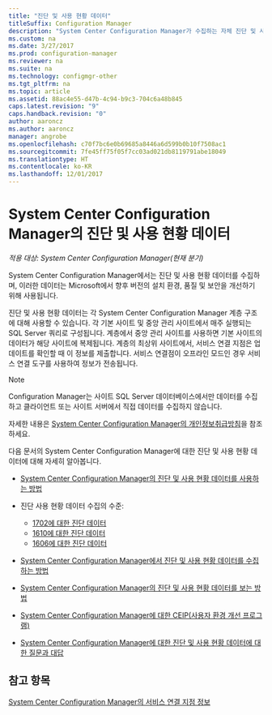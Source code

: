 ```yaml
---
title: "진단 및 사용 현황 데이터"
titleSuffix: Configuration Manager
description: "System Center Configuration Manager가 수집하는 자체 진단 및 사용 현황 데이터에 대해 알아봅니다."
ms.custom: na
ms.date: 3/27/2017
ms.prod: configuration-manager
ms.reviewer: na
ms.suite: na
ms.technology: configmgr-other
ms.tgt_pltfrm: na
ms.topic: article
ms.assetid: 88ac4e55-d47b-4c94-b9c3-704c6a48b845
caps.latest.revision: "9"
caps.handback.revision: "0"
author: aaroncz
ms.author: aaroncz
manager: angrobe
ms.openlocfilehash: c70f7bc6e0b69685a8446a6d599b0b10f7508ac1
ms.sourcegitcommit: 7fe45ff75f05f7cc03ad021db8119791abe18049
ms.translationtype: HT
ms.contentlocale: ko-KR
ms.lasthandoff: 12/01/2017
---
```

# <a name="diagnostics-and-usage-data-for-system-center-configuration-manager"></a>System Center Configuration Manager의 진단 및 사용 현황 데이터

*적용 대상: System Center Configuration Manager(현재 분기)*

System Center Configuration Manager에서는 진단 및 사용 현황 데이터를 수집하며, 이러한 데이터는 Microsoft에서 향후 버전의 설치 환경, 품질 및 보안을 개선하기 위해 사용됩니다.  

 진단 및 사용 현황 데이터는 각 System Center Configuration Manager 계층 구조에 대해 사용할 수 있습니다. 각 기본 사이트 및 중앙 관리 사이트에서 매주 실행되는 SQL Server 쿼리로 구성됩니다. 계층에서 중앙 관리 사이트를 사용하면 기본 사이트의 데이터가 해당 사이트에 복제됩니다. 계층의 최상위 사이트에서, 서비스 연결 지점은 업데이트를 확인할 때 이 정보를 제출합니다. 서비스 연결점이 오프라인 모드인 경우 서비스 연결 도구를 사용하여 정보가 전송됩니다.  

> [!NOTE]  
>  Configuration Manager는 사이트 SQL Server 데이터베이스에서만 데이터를 수집하고 클라이언트 또는 사이트 서버에서 직접 데이터를 수집하지 않습니다.  

 자세한 내용은 [System Center Configuration Manager의 개인정보취급방침](http://go.microsoft.com/fwlink/?LinkID=626527)을 참조하세요.  

 다음 문서의 System Center Configuration Manager에 대한 진단 및 사용 현황 데이터에 대해 자세히 알아봅니다.  

-   [System Center Configuration Manager의 진단 및 사용 현황 데이터를 사용하는 방법](../../../core/plan-design/diagnostics/how-diagnostics-and-usage-data-is-used.md)  

-   진단 사용 현황 데이터 수집의 수준:
    - [1702에 대한 진단 데이터](/sccm/core/plan-design/diagnostics/levels-of-diagnostic-usage-data-collection-1702)      
    - [1610에 대한 진단 데이터](/sccm/core/plan-design/diagnostics/levels-of-diagnostic-usage-data-collection-1610)  
    - [1606에 대한 진단 데이터](/sccm/core/plan-design/diagnostics/levels-of-diagnostic-usage-data-collection-1606)    

<!--
    - [Diagnostic data for 1602](/sccm/core/plan-design/diagnostics/levels-of-diagnostic-usage-data-collection-1602)
    - [Diagnostic data for  1511](/sccm/core/plan-design/diagnostics/levels-of-diagnostic-usage-data-collection-1511)
-->

-   [System Center Configuration Manager에서 진단 및 사용 현황 데이터를 수집하는 방법](../../../core/plan-design/diagnostics/how-diagnostics-and-usage-data-is-collected.md)  

-   [System Center Configuration Manager의 진단 및 사용 현황 데이터를 보는 방법](../../../core/plan-design/diagnostics/view-diagnostics-and-usage-data.md)  

-   [System Center Configuration Manager에 대한 CEIP(사용자 환경 개선 프로그램)](../../../core/plan-design/diagnostics/customer-experience-improvement-program-ceip.md)  

-   [System Center Configuration Manager에 대한 진단 및 사용 현황 데이터에 대한 질문과 대답](../../../core/understand/frequently-asked-questions-about-diagnostics-and-usage-data.md)  

## <a name="see-also"></a>참고 항목  
 [System Center Configuration Manager의 서비스 연결 지점 정보](../../../core/servers/deploy/configure/about-the-service-connection-point.md)
